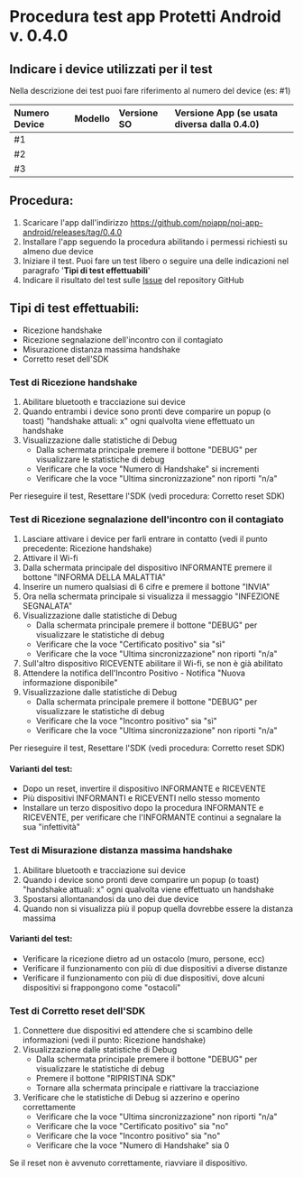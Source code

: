 # Procedura test app Protetti Android v. 0.4.0

## Indicare i device utilizzati per il test  
Nella descrizione dei test puoi fare riferimento al numero del device (es: #1)  

| Numero Device     | Modello       |  Versione SO      | Versione App (se usata diversa dalla 0.4.0)       |  
| :---------------- | :------------ | :---------------- | :----------------------------------------------   |  
| #1                |               |                   |                                                   |  
| #2                |               |                   |                                                   |  
| #3                |               |                   |                                                   |  

## Procedura:
1. Scaricare l'app dall'indirizzo https://github.com/noiapp/noi-app-android/releases/tag/0.4.0  
2. Installare l'app seguendo la procedura abilitando i permessi richiesti su almeno due device  
3. Iniziare il test. Puoi fare un test libero o seguire una delle indicazioni nel paragrafo '**Tipi di test effettuabili**'  
4. Indicare il risultato del test sulle [Issue](https://github.com/noiapp/noi-app-android/issues) del repository GitHub


## Tipi di test effettuabili:
- Ricezione handshake
- Ricezione segnalazione dell'incontro con il contagiato
- Misurazione distanza massima handshake
- Corretto reset dell'SDK

### Test di Ricezione handshake
1. Abilitare bluetooth e tracciazione sui device
2. Quando entrambi i device sono pronti deve comparire un popup (o toast) "handshake attuali: x" ogni qualvolta viene effettuato un handshake
3. Visualizzazione dalle statistiche di Debug
    + Dalla schermata principale premere il bottone "DEBUG" per visualizzare le statistiche di debug
    + Verificare che la voce "Numero di Handshake" si incrementi
    + Verificare che la voce "Ultima sincronizzazione" non riporti "n/a"

Per rieseguire il test, Resettare l'SDK (vedi procedura: Corretto reset SDK)

### Test di Ricezione segnalazione dell'incontro con il contagiato
1. Lasciare attivare i device per farli entrare in contatto (vedi il punto precedente: Ricezione handshake)
2. Attivare il Wi-fi
3. Dalla schermata principale del dispositivo INFORMANTE premere il bottone "INFORMA DELLA MALATTIA"
4. Inserire un numero qualsiasi di 6 cifre e premere il bottone "INVIA"
5. Ora nella schermata principale si visualizza il messaggio "INFEZIONE SEGNALATA"
6. Visualizzazione dalle statistiche di Debug
    + Dalla schermata principale premere il bottone "DEBUG" per visualizzare le statistiche di debug
    + Verificare che la voce "Certificato positivo" sia "sì"
    + Verificare che la voce "Ultima sincronizzazione" non riporti "n/a"
7. Sull'altro dispositivo RICEVENTE abilitare il Wi-fi, se non è già abilitato
8. Attendere la notifica dell'Incontro Positivo - Notifica "Nuova informazione disponibile"
9. Visualizzazione dalle statistiche di Debug
    + Dalla schermata principale premere il bottone "DEBUG" per visualizzare le statistiche di debug
    + Verificare che la voce "Incontro positivo" sia "sì"
    + Verificare che la voce "Ultima sincronizzazione" non riporti "n/a"

Per rieseguire il test, Resettare l'SDK (vedi procedura: Corretto reset SDK)

#### Varianti del test:
- Dopo un reset, invertire il dispositivo INFORMANTE e RICEVENTE
- Più dispositivi INFORMANTI e RICEVENTI nello stesso momento
- Installare un terzo dispositivo dopo la procedura INFORMANTE e RICEVENTE, per verificare che l'INFORMANTE continui a segnalare la sua "infettività"

### Test di Misurazione distanza massima handshake
1. Abilitare bluetooth e tracciazione sui device
2. Quando i device sono pronti deve comparire un popup (o toast) "handshake attuali: x" ogni qualvolta viene effettuato un handshake
3. Spostarsi allontanandosi da uno dei due device
4. Quando non si visualizza più il popup quella dovrebbe essere la distanza massima

#### Varianti del test:
- Verificare la ricezione dietro ad un ostacolo (muro, persone, ecc)
- Verificare il funzionamento con più di due dispositivi a diverse distanze
- Verificare il funzionamento con più di due dispositivi, dove alcuni dispositivi si frappongono come "ostacoli"


### Test di Corretto reset dell'SDK
1. Connettere due dispositivi ed attendere che si scambino delle informazioni (vedi il punto: Ricezione handshake)
2. Visualizzazione dalle statistiche di Debug
    + Dalla schermata principale premere il bottone "DEBUG" per visualizzare le statistiche di debug
    + Premere il bottone "RIPRISTINA SDK"
    + Tornare alla schermata principale e riattivare la tracciazione
3. Verificare che le statistiche di Debug si azzerino e operino correttamente
    + Verificare che la voce "Ultima sincronizzazione" non riporti "n/a"
    + Verificare che la voce "Certificato positivo" sia "no"
    + Verificare che la voce "Incontro positivo" sia "no"
    + Verificare che la voce "Numero di Handshake" sia 0

Se il reset non è avvenuto correttamente, riavviare il dispositivo.  




